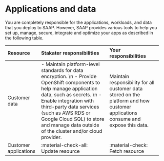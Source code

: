# Applications and data

You are completely responsible for the applications, workloads, and data that you deploy to SAAP. However, SAAP provides various tools to help you set up, manage, secure, integrate and optimize your apps as described in the following table.

| Resource                    | Stakater responsibilities            | Your responsibilities                |
| :-------------------------- | :----------------------------------- | :----------------------------------- |
| Customer data               | - Maintain platform-level standards for data encryption. \n - Provide OpenShift components to help manage application data, such as secrets. \n - Enable integration with third-party data services (such as AWS RDS or Google Cloud SQL) to store and manage data outside of the cluster and/or cloud provider.  | Maintain responsibility for all customer data stored on the platform and how customer applications consume and expose this data.  |
| Customer applications       | :material-check-all: Update resource | :material-check:     Fetch resource  |